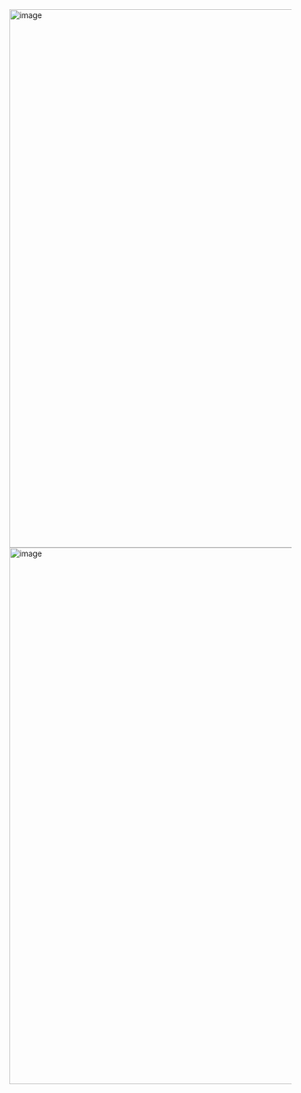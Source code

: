 <img width="959" alt="image" src="https://github.com/user-attachments/assets/bcbd1ae5-edee-49d5-a30a-e242c0c05aba" />
<img width="956" alt="image" src="https://github.com/user-attachments/assets/9da95a14-50b4-46c5-bca5-def1f660f47f" />

